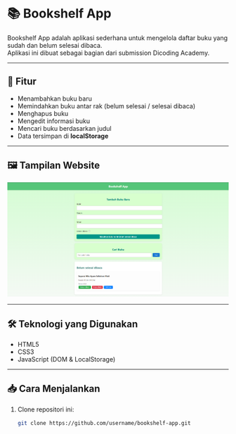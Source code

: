# 📚 Bookshelf App

Bookshelf App adalah aplikasi sederhana untuk mengelola daftar buku yang sudah dan belum selesai dibaca.  
Aplikasi ini dibuat sebagai bagian dari submission Dicoding Academy.

---

## 🚀 Fitur
- Menambahkan buku baru
- Memindahkan buku antar rak (belum selesai / selesai dibaca)
- Menghapus buku
- Mengedit informasi buku
- Mencari buku berdasarkan judul
- Data tersimpan di **localStorage**

---

## 🖼️ Tampilan Website
![Tampilan Website](bookshelf-app-starter-project/assets/tampilan_website.png)

---

## 🛠️ Teknologi yang Digunakan
- HTML5
- CSS3
- JavaScript (DOM & LocalStorage)

---

## 📥 Cara Menjalankan
1. Clone repositori ini:
   ```bash
   git clone https://github.com/username/bookshelf-app.git
